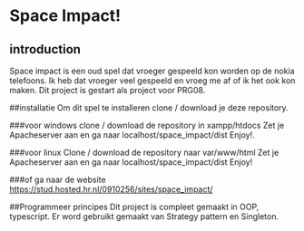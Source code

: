 # Space Impact!

## introduction
Space impact is een oud spel dat vroeger gespeeld kon worden op de nokia telefoons.
Ik heb dat vroeger veel gespeeld en vroeg me af of ik het ook kon maken.
Dit project is gestart als project voor PRG08.

##installatie
Om dit spel te installeren clone / download je deze repository.

###voor windows
clone / download de repository in xampp/htdocs
Zet je Apacheserver aan en ga naar localhost/space_impact/dist
Enjoy!.

###voor linux
Clone / download de repository naar var/www/html
Zet je Apacheserver aan en ga naar localhost/space_impact/dist
Enjoy!

###of ga naar de website https://stud.hosted.hr.nl/0910256/sites/space_impact/

##Programmeer principes
Dit project is compleet gemaakt in OOP, typescript.
Er word gebruikt gemaakt van Strategy pattern en Singleton.